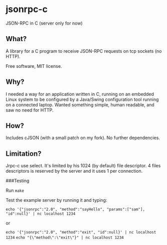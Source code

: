 jsonrpc-c
=========

JSON-RPC in C (server only for now)

What?
-----
A library for a C program to receive JSON-RPC requests on tcp sockets (no HTTP).

Free software, MIT license.

Why?
----
I needed a way for an application written in C, running on an embedded Linux system to be configured by
a Java/Swing configuration tool running on a connected laptop. Wanted something simple, human readable,
and saw no need for HTTP.

How?
----
Includes cJSON (with a small patch on my fork).
No further dependencies.

Limitation?
----
Jrpc-c use select. It's limited by his 1024 (by default) file descriptor.
4 files descriptors is reserved by the server and it uses 1 per connection.

###Testing

Run `make`

Test the example server by running it and typing:

`echo '{"jsonrpc":"2.0", "method":"sayHello", "params":["sam"], "id":null}' | nc localhost 1234`

or

`echo '{"jsonrpc":"2.0", "method":"exit", "id":null}' | nc localhost 1234`
`echo "{\"method\":\"exit\"}" | nc localhost 1234`
